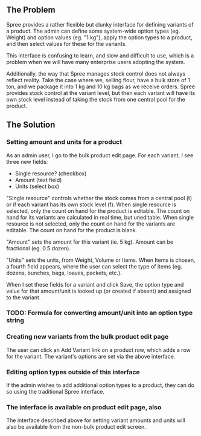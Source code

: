 ## The Problem

Spree provides a rather flexible but clunky interface for defining variants of a product. The admin can define some system-wide option types (eg. Weight) and option values (eg. "1 kg"), apply the option types to a product, and then select values for these for the variants.

This interface is confusing to learn, and slow and difficult to use, which is a problem when we will have many  enterprise users adopting the system.

Additionally, the way that Spree manages stock control does not always reflect reality. Take the case where we, selling flour, have a bulk store of 1 ton, and we package it into 1 kg and 10 kg bags as we receive orders. Spree provides stock control at the variant level, but then each variant will have its own stock level instead of taking the stock from one central pool for the product.


## The Solution

### Setting amount and units for a product

As an admin user, I go to the bulk product edit page. For each variant, I see three new fields:

- Single resource? (checkbox)
- Amount (text field)
- Units (select box)

"Single resource" controls whether the stock comes from a central pool (t) or if each variant has its own stock level (f). When single resource is selected, only the count on hand for the product is editable. The count on hand for its variants are calculated in real time, but uneditable. When single resource is not selected, only the count on hand for the variants are editable. The count on hand for the product is blank.

"Amount" sets the amount for this variant (ie. 5 kg). Amount can be fractional (eg. 0.5 dozen).

"Units" sets the units, from Weight, Volume or Items. When Items is chosen, a fourth field appears, where the user can select the type of items (eg. dozens, bunches, bags, loaves, packets, etc.).

When I set these fields for a variant and click Save, the option type and value for that amount/unit is looked up (or created if absent) and assigned to the variant.

### TODO: Formula for converting amount/unit into an option type string

### Creating new variants from the bulk product edit page

The user can click an Add Variant link on a product row, which adds a row for the variant. The variant's options are set via the above interface.


### Editing option types outside of this interface

If the admin wishes to add additional option types to a product, they can do so using the traditional Spree interface.



### The interface is available on product edit page, also

The interface described above for setting variant amounts and units will also be available from the non-bulk product edit screen.
